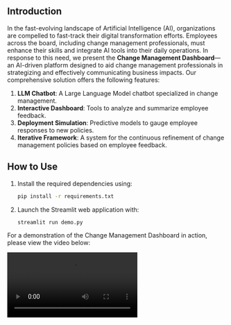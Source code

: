 ## Introduction

In the fast-evolving landscape of Artificial Intelligence (AI), organizations are compelled to fast-track their digital transformation efforts. Employees across the board, including change management professionals, must enhance their skills and integrate AI tools into their daily operations. In response to this need, we present the **Change Management Dashboard**—an AI-driven platform designed to aid change management professionals in strategizing and effectively communicating business impacts. Our comprehensive solution offers the following features:

1. **LLM Chatbot**: A Large Language Model chatbot specialized in change management.
2. **Interactive Dashboard**: Tools to analyze and summarize employee feedback.
3. **Deployment Simulation**: Predictive models to gauge employee responses to new policies.
4. **Iterative Framework**: A system for the continuous refinement of change management policies based on employee feedback.

## How to Use

1. Install the required dependencies using:
   ```bash
   pip install -r requirements.txt
   ```
2. Launch the Streamlit web application with:
   ```bash
   streamlit run demo.py
   ```

For a demonstration of the Change Management Dashboard in action, please view the video below:

![Change Management Dashboard Demo](figures/change_management_demo.webm)
